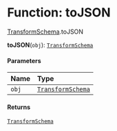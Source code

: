 # Function: toJSON

[TransformSchema](/auto-docs/fixed-layout-editor/modules/TransformSchema.md).toJSON

**toJSON**(`obj`): [`TransformSchema`](/auto-docs/fixed-layout-editor/interfaces/TransformSchema-1.md)

#### Parameters

| Name | Type |
| :------ | :------ |
| `obj` | [`TransformSchema`](/auto-docs/fixed-layout-editor/interfaces/TransformSchema-1.md) |

#### Returns

[`TransformSchema`](/auto-docs/fixed-layout-editor/interfaces/TransformSchema-1.md)
